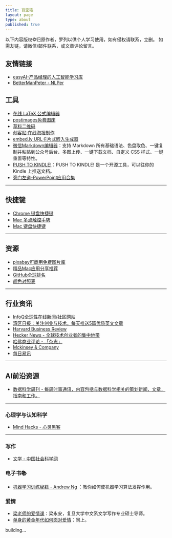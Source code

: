 ```yaml
---
title: 百宝箱
layout: page
type: about
published: true
---
```


以下内容版权©️归原作者，罗列以供个人学习使用，如有侵权请联系，立删。
如需友链，请微信/邮件联系，或文章评论留言。

## 友情链接

* [easyAI-产品经理的人工智能学习库](https://easyai.tech/)
* [BetterManPeter - NLPer](https://chiang97912.github.io/)


## 工具

* [在线 LaTeX 公式编辑器](https://www.codecogs.com/latex/eqneditor.php?lang=zh-cn)
* [postimages免费图床](https://postimages.org/)
* [草料二维码](https://cli.im/)
* [创客贴·在线海报制作](https://www.chuangkit.com/templatecenter)
* [embed.ly URL卡片式嵌入生成器](https://embed.ly/code)
* [微信Markdown编辑器](https://doocs.github.io/md/)：支持 Markdown 所有基础语法、色盘取色、一键复制并粘贴到公众号后台、多图上传、一键下载文档、自定义 CSS 样式、一键重置等特性。
* [PUSH TO KINDLE!](https://tokindle.top/)：PUSH TO KINDLE! 是一个开源工具，可以往你的 Kindle 上推送文档。
* [旁门左道-PowerPoint应用合集](https://mp.weixin.qq.com/s/Mm3Sao9BGVzHo_19DqJMuA)

---

## 快捷键
* [Chrome 键盘快捷键](https://support.google.com/chrome/answer/157179?hl=zh-Hans)
* [Mac 多点触控手势](https://support.apple.com/zh-cn/HT204895)
* [Mac 键盘快捷键](https://support.apple.com/zh-cn/HT201236)

---

## 资源
* [pixabay可商用免费图片库](https://pixabay.com/)
* [精品Mac应用分享推荐](https://wangchujiang.com/awesome-mac/index.zh.html)
* [GitHub全球排名](https://wangchujiang.com/github-rank/index.html)
* [颜色对照表](https://upload.wikimedia.org/wikipedia/commons/1/15/Xterm_256color_chart.svg)

---

## 行业资讯

* [InfoQ全球性在线新闻/社区网站](https://www.infoq.cn/)
* [湾区日报：关注创业与技术，每天推送5篇优质英文文章](https://wanqu.co/)
* [Harvard Business Review](https://hbr.org/)
* [Hecker News - 全球技术创业者的集中地带](https://news.ycombinator.com/)
* [哈佛商业评论 - 「杂志」](https://www.hbrchina.org/140803-1/)
* [Mckinsey & Company](https://www.mckinsey.com.cn/)
* [每日易讯](https://www.eznewstoday.com/)

---

## AI前沿资源

* [数据科学周刊 - 每周时事通讯，内容包括与数据科学相关的策划新闻，文章，指南和工作。](https://www.datascienceweekly.org/newsletters)

---

### 心理学与认知科学

* [Mind Hacks - 心灵黑客](https://mindhacks.com/)

---

### 写作

* [文学 - 中国社会科学网](http://www.cssn.cn/wx/)

### 电子书📚

* [机器学习训练秘籍 - Andrew Ng](https://deeplearning-ai.github.io/machine-learning-yearning-cn/docs/home/) ：教你如何使机器学习算法发挥作用。

### 爱情

* [梁老师的爱情课](https://www.yixi.tv/wx/h5/?from=timeline&isappinstalled=0#/course_detail/2)：梁永安，复旦大学中文系文学写作专业硕士导师。
* [单身的黄金年代如何面对爱情](https://www.yixi.tv/wx/h5/ifram?url=https://www.yixi.tv/wx/h5/#/speech_detail/338)：同上。


building...
